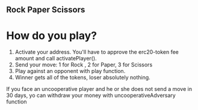 ## Rock Paper Scissors

# How do you play?

1. Activate your address. You'll have to approve the erc20-token fee amount and call activatePlayer().
2. Send your move: 1 for Rock , 2 for Paper, 3 for Scissors
3. Play against an opponent with play function.
4. Winner gets all of the tokens, loser absolutely nothing.  

If you face an uncooperative player and he or she does not send a move in 30 days, yo can withdraw your money with uncooperativeAdversary function

